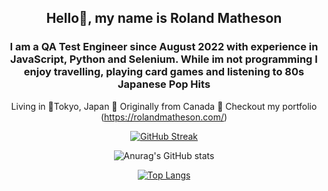 <div align="center">

## Hello👋, my name is Roland Matheson

### I am a QA Test Engineer since August 2022 with experience in JavaScript, Python and Selenium. While im not programming I enjoy travelling, playing card games and listening to 80s Japanese Pop Hits
Living in 🗼Tokyo, Japan 🗾 Originally from Canada 🍁 Checkout my portfolio
  (https://rolandmatheson.com/)

  </div>

<div align="center"> 
  
  [![GitHub Streak](https://github-readme-streak-stats.herokuapp.com?user=rj13371&date_format=M%20j%5B%2C%20Y%5D)](https://git.io/streak-stats)

  ![Anurag's GitHub stats](https://github-readme-stats.vercel.app/api?username=rj13371&hide=issues,stars&count_private=true)

[![Top Langs](https://github-readme-stats.vercel.app/api/top-langs/?username=rj13371&layout=compact)](https://github.com/anuraghazra/github-readme-stats)

</div>


